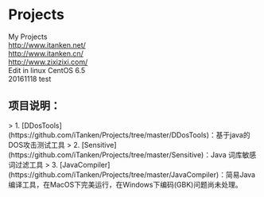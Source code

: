 # Projects
My Projects
<br>
<a target="_blank" href="http://www.itanken.net/">http://www.itanken.net/</a>
<br>
<a target="_blank" href="http://www.itanken.cn/">http://www.itanken.cn/</a>
<br>
<a target="_blank" href="http://www.zixizixi.com/">http://www.zixizixi.com/</a>
<br>
Edit in linux CentOS 6.5<br>
 20161118 test
<br>
<h2>项目说明：</h2>
> 1. [DDosTools](https://github.com/iTanken/Projects/tree/master/DDosTools)：基于java的DOS攻击测试工具
> 2. [Sensitive](https://github.com/iTanken/Projects/tree/master/Sensitive)：Java 词库敏感词过滤工具
> 3. [JavaCompiler](https://github.com/iTanken/Projects/tree/master/JavaCompiler)：简易Java编译工具，在MacOS下完美运行，在Windows下编码(GBK)问题尚未处理。

